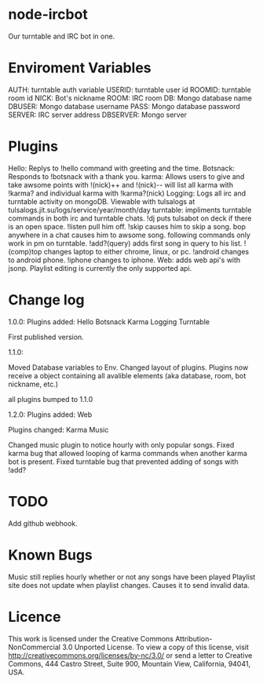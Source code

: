 node-ircbot
===========

Our turntable and IRC bot in one.

Enviroment Variables
===========

AUTH: turntable auth variable
USERID: turntable user id
ROOMID: turntable room id
NICK: Bot's nickname
ROOM: IRC room
DB: Mongo database name
DBUSER: Mongo database username
PASS: Mongo database password
SERVER: IRC server address
DBSERVER: Mongo server


Plugins
===========

Hello: Replys to !hello command with greeting and the time.
Botsnack: Responds to !botsnack with a thank you.
karma: Allows users to give and take awsome points with !(nick)++ and !(nick)--
  will list all karma with !karma? and individual karma with !karma?(nick)
Logging: Logs all irc and turntable activity on mongoDB. Viewable with tulsalogs at tulsalogs.jit.su/logs/service/year/month/day
turntable: impliments turntable commands in both irc and turntable chats.  !dj puts tulsabot on deck if there is an open space. !listen pull him off. !skip causes him to skip a song. bop anywhere in a chat causes him to awsome song. 
  following commands only work in pm on turntable.  !add?(query) adds first song in query to his list. !(comp)top changes laptop to either chrome, linux, or pc. !android changes to android phone. !iphone changes to iphone.
Web: adds web api's with jsonp. Playlist editing is currently the only supported api.

Change log
============

1.0.0:
Plugins added:
Hello
Botsnack
Karma
Logging
Turntable

First published version.

1.1.0:

Moved Database variables to Env.  Changed layout of plugins.  Plugins now receive a object containing all avalible elements (aka database, room, bot nickname, etc.)

all plugins bumped to 1.1.0

1.2.0:
Plugins added:
Web

Plugins changed:
Karma
Music

Changed music plugin to notice hourly with only popular songs.
Fixed karma bug that allowed looping of karma commands when another karma bot is present.
Fixed turntable bug that prevented adding of songs with !add?

TODO
=============

Add github webhook.

Known Bugs
=============

Music still replies hourly whether or not any songs have been played
Playlist site does not update when playlist changes. Causes it to send invalid data.

Licence
=============

This work is licensed under the Creative Commons Attribution-NonCommercial 3.0 Unported License. To view a copy of this license, visit http://creativecommons.org/licenses/by-nc/3.0/ or send a letter to Creative Commons, 444 Castro Street, Suite 900, Mountain View, California, 94041, USA.

